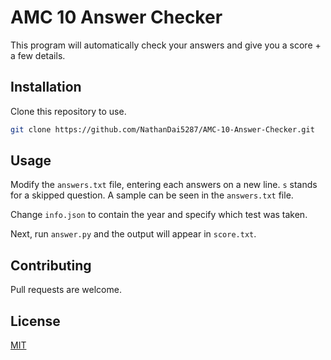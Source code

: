 # AMC 10 Answer Checker

This program will automatically check your answers and give you a score + a few details. 

## Installation

Clone this repository to use. 

```bash
git clone https://github.com/NathanDai5287/AMC-10-Answer-Checker.git
```

## Usage

Modify the `answers.txt` file, entering each answers on a new line. `s` stands for a skipped question. A sample can be seen in the `answers.txt` file.

Change `info.json` to contain the year and specify which test was taken.  

Next, run `answer.py` and the output will appear in `score.txt`. 

## Contributing
Pull requests are welcome. 

## License
[MIT](https://choosealicense.com/licenses/mit/)
